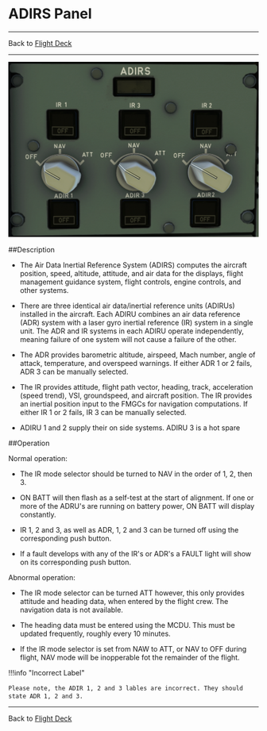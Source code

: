 # ADIRS Panel

---

Back to [Flight Deck](../flight-deck.md)

---

![ADIRS Panel](../../assets/a32nx-briefing/overhead-panel/ADIRS.png "ADIRS Panel")

##Description

- The Air Data Inertial Reference System (ADIRS) computes the aircraft position, speed, altitude, attitude, and air data for the displays, flight management guidance system, flight controls, engine controls, and other systems.

- There are three identical air data/inertial reference units (ADIRUs) installed in the aircraft. Each ADIRU combines an air data reference (ADR) system with a laser gyro inertial reference (IR) system in a single unit. The ADR and IR systems in each ADIRU operate independently, meaning failure of one system will not cause a failure of the other.

- The ADR provides barometric altitude, airspeed, Mach number, angle of attack, temperature, and overspeed warnings. If either ADR 1 or 2 fails, ADR 3 can be manually selected.

- The IR provides attitude, flight path vector, heading, track, acceleration (speed trend), VSI, groundspeed, and aircraft position. The IR provides an inertial position input to the FMGCs for navigation computations. If either IR 1 or 2 fails, IR 3 can be manually selected.

- ADIRU 1 and 2 supply their on side systems. ADIRU 3 is a hot spare

##Operation
 
Normal operation:

- The IR mode selector should be turned to NAV in the order of 1, 2, then 3.

- ON BATT will then flash as a self-test at the start of alignment. If one or more of the ADRU's are running on battery power, ON BATT will display constantly.

- IR 1, 2 and 3, as well as ADR, 1, 2 and 3 can be turned off using the corresponding push button.

- If a fault develops with any of the IR's or ADR's a FAULT light will show on its corresponding push button.

Abnormal operation:

- The IR mode selector can be turned ATT however, this only provides attitude and heading data, when entered by the flight crew. The navigation data is not available.

- The heading data must be entered using the MCDU. This must be updated frequently, roughly every 10 minutes.

- If the IR mode selector is set from NAW to ATT, or NAV to OFF during flight, NAV mode will be inopperable fot the remainder of the flight.

!!!info "Incorrect Label"

    Please note, the ADIR 1, 2 and 3 lables are incorrect. They should state ADR 1, 2 and 3.


---

Back to [Flight Deck](../flight-deck.md)
